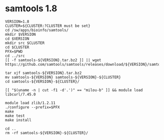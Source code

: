 samtools 1.8
============

    VERSION=1.8
    CLUSTER=${CLUSTER:?CLUSTER must be set}
    cd /sw/apps/bioinfo/samtools/
    mkdir $VERSION
    cd $VERSION
    mkdir src $CLUSTER
    cd $CLUSTER
    PFX=$PWD
    cd ../src
    [[ -f samtools-${VERSION}.tar.bz2 ]] || wget https://github.com/samtools/samtools/releases/download/${VERSION}/samtools-${VERSION}.tar.bz2

    tar xjf samtools-${VERSION}.tar.bz2 
    mv samtools-${VERSION} samtools-${VERSION}-${CLUSTER}
    cd samtools-${VERSION}-${CLUSTER}/

    [[ "$(uname -n | cut -f1 -d'.')" == "milou-b" ]] && module load libcurl/7.45.0

    module load zlib/1.2.11
    ./configure --prefix=$PFX
    make
    make test
    make install
    
    cd ..
    rm -rf samtools-${VERSION}-${CLUSTER}/
